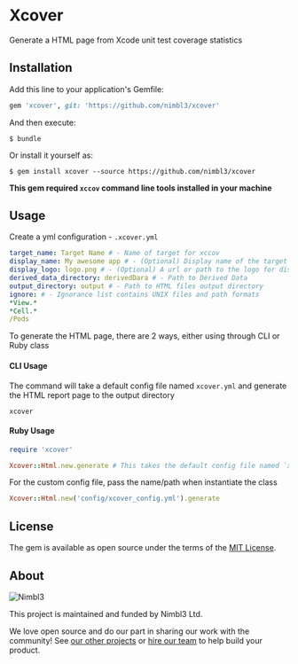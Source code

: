 # Xcover

Generate a HTML page from Xcode unit test coverage statistics

## Installation

Add this line to your application's Gemfile:

```ruby
gem 'xcover', git: 'https://github.com/nimbl3/xcover'
```

And then execute:

    $ bundle

Or install it yourself as:

    $ gem install xcover --source https://github.com/nimbl3/xcover
    
**This gem required `xccov` command line tools installed in your machine**

## Usage

Create a yml configuration - `.xcover.yml`

```yaml
target_name: Target Name # - Name of target for xccov
display_name: My awesome app # - (Optional) Display name of the target on the report
display_logo: logo.png # - (Optional) A url or path to the logo for displaying on the report
derived_data_directory: derivedDara # - Path to Derived Data
output_directory: output # - Path to HTML files output directory
ignore: # - Ignorance list contains UNIX files and path formats
*View.*
*Cell.*
/Pods
```

To generate the HTML page, there are 2 ways, either using through CLI or Ruby class

#### CLI Usage

The command will take a default config file named `xcover.yml` and generate the HTML report page to the output directory

```
xcover
```

#### Ruby Usage

```ruby
require 'xcover'

Xcover::Html.new.generate # This takes the default config file named `xcover.yml`
```

For the custom config file, pass the name/path when instantiate the class

```ruby
Xcover::Html.new('config/xcover_config.yml').generate
```

## License

The gem is available as open source under the terms of the [MIT License](http://opensource.org/licenses/MIT).

## About

![Nimbl3](https://dtvm7z6brak4y.cloudfront.net/logo/logo-repo-readme.jpg)

This project is maintained and funded by Nimbl3 Ltd.

We love open source and do our part in sharing our work with the community!
See [our other projects][community] or [hire our team][hire] to help build your product.

[community]: https://github.com/nimbl3
[hire]: https://nimbl3.com/
